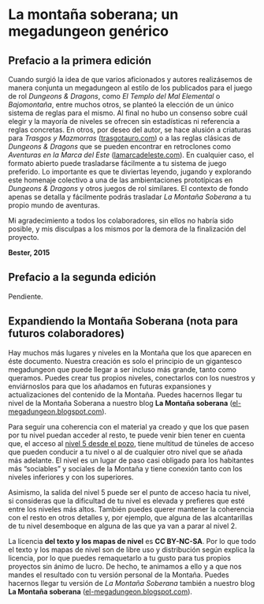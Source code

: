 # La montaña soberana; un megadungeon genérico

## Prefacio a la primera edición

Cuando surgió la idea de que varios aficionados y autores realizásemos de manera conjunta un megadungeon al estilo de los publicados para el juego de rol *Dungeons & Dragons*, como *El Templo del Mal Elemental* o *Bajomontaña*, entre muchos otros, se planteó la elección de un único sistema de reglas para el mismo. Al final no hubo un consenso sobre cuál elegir y la mayoría de niveles se ofrecen sin estadísticas ni referencia a reglas concretas. En otros, por deseo del autor, se hace alusión a criaturas para *Trasgos y Mazmorras* ([trasgotauro.com](http://trasgotauro.com/rollplay/)) o a las reglas clásicas de *Dungeons & Dragons* que se pueden encontrar en retroclones como *Aventuras en la Marca del Este* ([lamarcadeleste.com](http://www.lamarcadeleste.com/)). En cualquier caso, el formato abierto puede trasladarse fácilmente a tu sistema de juego preferido. Lo importante es que te diviertas leyendo, jugando y explorando este homenaje colectivo a una de las ambientaciones prototípicas en *Dungeons & Dragons* y otros juegos de rol similares. El contexto de fondo apenas se detalla y fácilmente podrás trasladar *La Montaña Soberana* a tu propio mundo de aventuras.

Mi agradecimiento a todos los colaboradores, sin ellos no habría sido posible, y mis disculpas a los mismos por la demora de la finalización del proyecto.

**Bester, 2015**

## Prefacio a la segunda edición

Pendiente.

## Expandiendo la Montaña Soberana (nota para futuros colaboradores)

Hay muchos más lugares y niveles en la Montaña que los que aparecen en éste documento. Nuestra creación es solo el principio de un gigantesco megadungeon que puede llegar a ser incluso más grande, tanto como queramos. Puedes crear tus propios niveles, conectarlos con los nuestros y enviárnoslos para que los añadamos en futuras expansiones y actualizaciones del contenido de la Montaña. Puedes hacernos llegar tu nivel de la Montaña Soberana a nuestro blog **La Montaña soberana** ([el-megadungeon.blogspot.com](https://el-megadungeon.blogspot.com)).

Para seguir una coherencia con el material ya creado y que los que pasen por tu nivel puedan acceder al resto, te puede venir bien tener en cuenta que, el acceso al [nivel 5 desde el pozo](./10-nivel-05.md), tiene multitud de túneles de acceso que pueden conducir a tu nivel o al de cualquier otro nivel que se añada más adelante. El nivel es un lugar de paso casi obligado para los habitantes más “sociables” y sociales de la Montaña y tiene conexión tanto con los niveles inferiores y con los superiores.

Asimismo, la salida del nivel 5 puede ser el punto de acceso hacia tu nivel, si consideras que la dificultad de tu nivel es elevada y prefieres que esté entre los niveles más altos. También puedes querer mantener la coherencia con el resto en otros detalles y, por ejemplo, que alguna de las alcantarillas de tu nivel desemboque en alguna de las que ya van a parar al nivel 2.

La licencia **del texto y los mapas de nivel** es **CC BY-NC-SA**. Por lo que todo el texto y los mapas de nivel son de libre uso y distribución según explica la licencia, por lo que puedes remaquetarlo a tu gusto para tus propios proyectos sin ánimo de lucro. De hecho, te animamos a ello y a que nos mandes el resultado con tu versión personal de la Montaña. Puedes hacernos llegar tu versión de *La Montaña Soberana* también a nuestro blog **La Montaña soberana** ([el-megadungeon.blogspot.com](https://el-megadungeon.blogspot.com)).
